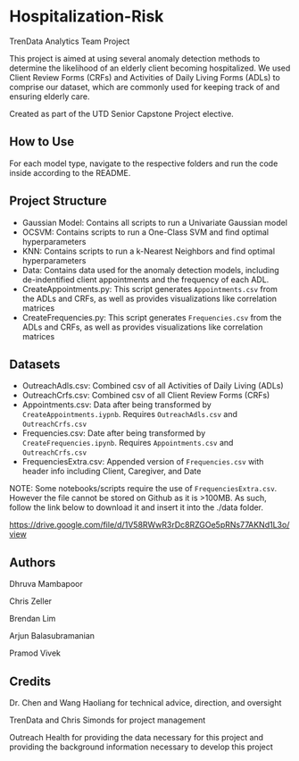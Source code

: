 # Hospitalization-Risk
TrenData Analytics Team Project

This project is aimed at using several anomaly detection methods to determine the likelihood of an elderly client becoming hospitalized. We used Client Review Forms (CRFs) and Activities of Daily Living Forms (ADLs) to comprise our dataset, which are commonly used for keeping track of and ensuring elderly care.

Created as part of the UTD Senior Capstone Project elective.

## How to Use

For each model type, navigate to the respective folders and run the code inside according to the README. 

## Project Structure

* Gaussian Model: Contains all scripts to run a Univariate Gaussian model
* OCSVM: Contains scripts to run a One-Class SVM and find optimal hyperparameters
* KNN: Contains scripts to run a k-Nearest Neighbors and find optimal hyperparameters
* Data: Contains data used for the anomaly detection models, including de-indentified client appointments and the frequency of each ADL.
* CreateAppointments.py: This script generates `Appointments.csv` from the ADLs and CRFs, as well as provides visualizations like correlation matrices
* CreateFrequencies.py: This script generates `Frequencies.csv` from the ADLs and CRFs, as well as provides visualizations like correlation matrices

## Datasets

* OutreachAdls.csv: Combined csv of all Activities of Daily Living (ADLs)
* OutreachCrfs.csv: Combined csv of all Client Review Forms (CRFs)
* Appointments.csv: Data after being transformed by `CreateAppointments.iypnb`. Requires `OutreachAdls.csv` and `OutreachCrfs.csv`
* Frequencies.csv: Date after being transformed by `CreateFrequencies.ipynb`. Requires `Appointments.csv` and `OutreachCrfs.csv`
* FrequenciesExtra.csv: Appended version of `Frequencies.csv` with header info including Client, Caregiver, and Date

NOTE: Some notebooks/scripts require the use of `FrequenciesExtra.csv`. However the file cannot be stored on Github as it is >100MB. As such, follow the link below to download it and insert it into the ./data folder.

https://drive.google.com/file/d/1V58RWwR3rDc8RZGOe5pRNs77AKNd1L3o/view

## Authors
Dhruva Mambapoor

Chris Zeller

Brendan Lim

Arjun Balasubramanian

Pramod Vivek

## Credits

Dr. Chen and Wang Haoliang for technical advice, direction, and oversight

TrenData and Chris Simonds for project management

Outreach Health for providing the data necessary for this project and providing the background information necessary to develop this project

